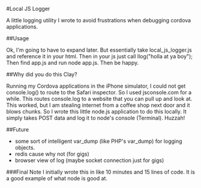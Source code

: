 #Local JS Logger

A little logging utility I wrote to avoid frustrations when debugging cordova applications.

##Usage

Ok, I'm going to have to expand later. But essentially take local_js_logger.js and reference it in your html. Then in your js just call llog("holla at ya boy"); Then find app.js and run node app.js. Then be happy. 

##Why did you do this Clay?

Running my Cordova applications in the iPhone simulator, I could not get console.log() to route to the Safari inspector. So I used jsconsole.com for a while. This routes console.log to a website that you can pull up and look at. This worked, but I am stealing internet from a coffee shop next door and it blows chunks. So I wrote this little node.js application to do this locally. It simply takes POST data and log it to node's console (Terminal). Huzzah!

##Future
* some sort of intelligent var_dump (like PHP's var_dump) for logging objects.
* redis cause why not (for gigs)
* browser view of log (maybe socket connection just for gigs)

###Final Note
I initially wrote this in like 10 minutes and 15 lines of code. It is a good example of what node is good at.